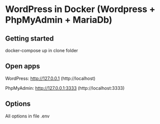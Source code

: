 # WordPress in Docker (Wordpress + PhpMyAdmin + MariaDb)


## Getting started

docker-compose up in clone folder

## Open apps

WordPress: http://127.0.0.1 (http://localhost) 

PhpMyAdmin: http://127.0.0.1:3333 (http://localhost:3333) 

## Options

All options in file .env